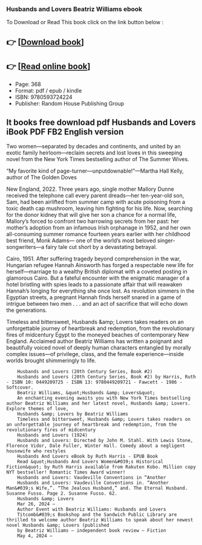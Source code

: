 ### Husbands and Lovers Beatriz Williams ebook

To Download or Read This book click on the link button below :

## 👉  [**[Download book](http://get-pdfs.com/download.php?group=book&from=github.com&id=712498&lnk=1081 "Download book")**]

## 👉  [**[Read online book](http://get-pdfs.com/download.php?group=book&from=github.com&id=712498&lnk=1081 "Read online book")**]


* Page: 368
* Format: pdf / epub / kindle
* ISBN: 9780593724224
* Publisher: Random House Publishing Group



## It books free download pdf Husbands and Lovers iBook PDF FB2 English version



Two women—separated by decades and continents, and united by an exotic family heirloom—reclaim secrets and lost loves in this sweeping novel from the New York Times bestselling author of The Summer Wives.
 
 “My favorite kind of page-turner—unputdownable!”—Martha Hall Kelly, author of The Golden Doves
 
 New England, 2022. Three years ago, single mother Mallory Dunne received the telephone call every parent dreads—her ten-year-old son, Sam, had been airlifted from summer camp with acute poisoning from a toxic death cap mushroom, leaving him fighting for his life. Now, searching for the donor kidney that will give her son a chance for a normal life, Mallory’s forced to confront two harrowing secrets from her past: her mother’s adoption from an infamous Irish orphanage in 1952, and her own all-consuming summer romance fourteen years earlier with her childhood best friend, Monk Adams— one of the world’s most beloved singer-songwriters—a fairy tale cut short by a devastating betrayal.
 
 Cairo, 1951. After suffering tragedy beyond comprehension in the war, Hungarian refugee Hannah Ainsworth has forged a respectable new life for herself—marriage to a wealthy British diplomat with a coveted posting in glamorous Cairo. But a fateful encounter with the enigmatic manager of a hotel bristling with spies leads to a passionate affair that will reawaken Hannah’s longing for everything she once lost. As revolution simmers in the Egyptian streets, a pregnant Hannah finds herself snared in a game of intrigue between two men . . . and an act of sacrifice that will echo down the generations.
 
 Timeless and bittersweet, Husbands &amp;amp; Lovers takes readers on an unforgettable journey of heartbreak and redemption, from the revolutionary fires of midcentury Egypt to the moneyed beaches of contemporary New England. Acclaimed author Beatriz Williams has written a poignant and beautifully voiced novel of deeply human characters entangled by morally complex issues—of privilege, class, and the female experience—inside worlds brought shimmeringly to life.


        Husbands and Lovers (20th Century Series, Book #2)
        Husbands and Lovers (20th Century Series, Book #2) by Harris, Ruth - ISBN 10: 0449209725 - ISBN 13: 9780449209721 - Fawcett - 1986 - Softcover.
        Beatriz Williams, &quot;Husbands &amp; Lovers&quot;
        An enchanting evening awaits you with New York Times bestselling author Beatriz Williams and her latest novel, Husbands &amp; Lovers. Explore themes of love, 
        Husbands &amp; Lovers by Beatriz Williams
        Timeless and bittersweet, Husbands &amp; Lovers takes readers on an unforgettable journey of heartbreak and redemption, from the revolutionary fires of midcentury 
        Husbands and Lovers (1924)
        Husbands and Lovers: Directed by John M. Stahl. With Lewis Stone, Florence Vidor, Dale Fuller, Winter Hall. Comedy about a negligent housewife who restyles 
        Husbands And Lovers eBook by Ruth Harris - EPUB Book
        Read &quot;Husbands And Lovers Women&#039;s Historical Fiction&quot; by Ruth Harris available from Rakuten Kobo. Million copy NYT bestseller! Romantic Times Award winner!
        Husbands and Lovers: Vaudeville Conventions in “Another
        Husbands and Lovers: Vaudeville Conventions in. “Another Man&#039;s Wife,”. “The Jealous Husband,” and. The Eternal Husband. Susanne Fusso. Page 2. Susanne Fusso. 62.
        Husbands &amp; Lovers
        Mar 26, 2024 —
        Author Event with Beatriz Williams: Husbands and Lovers
        Titcomb&#039;s Bookshop and the Sandwich Public Library are thrilled to welcome author Beatriz Williams to speak about her newest novel Husbands &amp; Lovers (published 
        by Beatriz Williams – independent book review – Fiction
        May 4, 2024 —
    




